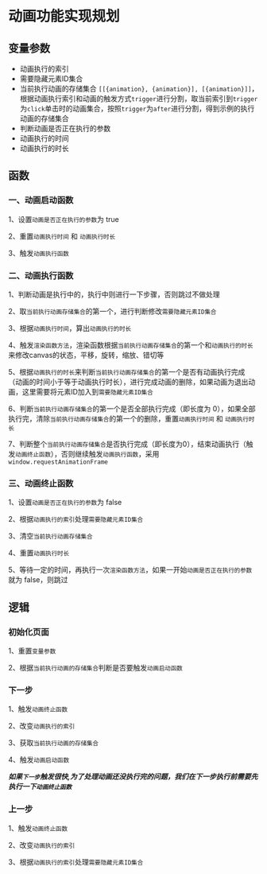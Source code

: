 # 动画功能实现规划

## 变量参数
- 动画执行的索引
- 需要隐藏元素ID集合
- 当前执行动画的存储集合 `[[{animation}, {animation}], [{animation}]]`，根据动画执行索引和动画的触发方式`trigger`进行分割，取当前索引到`trigger`为`click`单击时的动画集合，按照`trigger`为`after`进行分割，得到示例的执行动画的存储集合
- 判断动画是否正在执行的参数
- 动画执行的时间
- 动画执行的时长


## 函数
### 一、动画启动函数

1、设置`动画是否正在执行的参数`为 true

2、重置`动画执行时间` 和 `动画执行时长`

3、触发`动画执行函数`

### 二、动画执行函数

1、判断动画是执行中的，执行中则进行一下步骤，否则跳过不做处理

2、取`当前执行动画存储集合`的第一个，进行判断修改`需要隐藏元素ID集合`

3、根据`动画执行时间`，算出`动画执行的时长`

4、触发`渲染函数方法`，渲染函数根据`当前执行动画存储集合`的第一个和`动画执行的时长`来修改canvas的状态，平移，旋转，缩放、错切等

5、根据`动画执行的时长`来判断`当前执行动画存储集合`的第一个是否有动画执行完成（动画的时间小于等于动画执行时长），进行完成动画的删除，如果动画为退出动画，这里需要将元素ID加入到`需要隐藏元素ID集合`

6、判断`当前执行动画存储集合`的第一个是否全部执行完成（即长度为 0），如果全部执行完，清除`当前执行动画存储集合`的第一个的删除，重置`动画执行时间` 和 `动画执行时长`

7、判断整个`当前执行动画存储集合`是否执行完成（即长度为0），结束动画执行（触发`动画终止函数`），否则继续触发`动画执行函数`，采用`window.requestAnimationFrame`

### 三、动画终止函数

1、设置`动画是否正在执行的参数`为 false

2、根据`动画执行的索引`处理`需要隐藏元素ID集合`

3、清空`当前执行动画存储集合`

4、重置`动画执行时长`

5、等待一定的时间，再执行一次`渲染函数方法`，如果一开始`动画是否正在执行的参数`就为 false，则跳过

## 逻辑

### 初始化页面
1、重置`变量参数`

2、根据`当前执行动画的存储集合`判断是否要触发`动画启动函数`

### 下一步

1、触发`动画终止函数`

2、改变`动画执行的索引`

3、获取`当前执行动画的存储集合`

4、触发`动画启动函数`

***如果`下一步`触发很快,为了处理动画还没执行完的问题，我们在下一步执行前需要先执行一下`动画终止函数`***

### 上一步

1、触发`动画终止函数`

2、改变`动画执行的索引`

3、根据`动画执行的索引`处理`需要隐藏元素ID集合`
